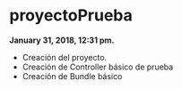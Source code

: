 proyectoPrueba
==============

**January 31, 2018, 12:31 pm.** <br/>
* Creación del proyecto.
* Creación de Controller básico de prueba
* Creación de Bundle básico
